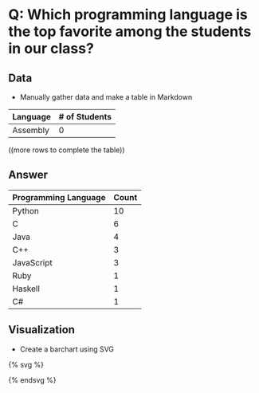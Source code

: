 # Q: Which programming language is the top favorite among the students in our class?

## Data

* Manually gather data and make a table in Markdown


| Language | # of Students |
| -- | -- |
| Assembly | 0 |

((more rows to complete the table))

## Answer

| Programming Language	|	Count	|
|------------------------------------|---------------|
| Python | 10 |
| C | 6 |
| Java | 4|
| C++ | 3|
| JavaScript | 3 |
| Ruby | 1 |
| Haskell | 1 |
| C# |1 |

## Visualization

* Create a barchart using SVG

{% svg %}

<!-- extend this into a barchart -->

<rect x="0" width="20" height="200" style="fill:rgb(0,0,255);stroke-width:3;stroke:rgb(0,0,0)" />
<rect x="30" width="20" height="120" style="fill:rgb(0,0,255);stroke-width:3;stroke:rgb(0,0,0)" />
<rect x="60" width="20" height="80" style="fill:rgb(0,0,255);stroke-width:3;stroke:rgb(0,0,0)" />
<rect x="90" width="20" height="60" style="fill:rgb(0,0,255);stroke-width:3;stroke:rgb(0,0,0)" />
<rect x="120" width="20" height="60" style="fill:rgb(0,0,255);stroke-width:3;stroke:rgb(0,0,0)" />
<rect x="150" width="20" height="20" style="fill:rgb(0,0,255);stroke-width:3;stroke:rgb(0,0,0)" />
<rect x="180" width="20" height="20" style="fill:rgb(0,0,255);stroke-width:3;stroke:rgb(0,0,0)" />
<rect x="210" width="20" height="20" style="fill:rgb(0,0,255);stroke-width:3;stroke:rgb(0,0,0)" />

{% endsvg %}
